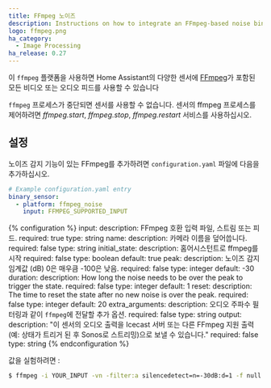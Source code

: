 ```yaml
---
title: FFmpeg 노이즈
description: Instructions on how to integrate an FFmpeg-based noise binary sensor
logo: ffmpeg.png
ha_category:
  - Image Processing
ha_release: 0.27
---
```


이 `ffmpeg` 플랫폼을 사용하면 Home Assistant의 다양한 센서에 [FFmpeg](https://www.ffmpeg.org/)가 포함된 모든 비디오 또는 오디오 피드를 사용할 수 있습니다

<div class='note'>

`ffmpeg` 프로세스가 중단되면 센서를 사용할 수 없습니다. 센서의 ffmpeg 프로세스를 제어하려면 *ffmpeg.start*, *ffmpeg.stop*, *ffmpeg.restart* 서비스를 사용하십시오.

</div>

## 설정

노이즈 감지 기능이 있는 FFmpeg를 추가하려면 `configuration.yaml` 파일에 다음을 추가하십시오.

```yaml
# Example configuration.yaml entry
binary_sensor:
  - platform: ffmpeg_noise
    input: FFMPEG_SUPPORTED_INPUT
```

{% configuration %}
input:
  description: FFmpeg 호환 입력 파일, 스트림 또는 피드.
  required: true
  type: string
name:
  description: 카메라 이름을 덮어씁니다.
  required: false
  type: string
initial_state:
  description: 홈어시스턴트로 ffmpeg를 시작
  required: false
  type: boolean
  default: true
peak:
  description: 노이즈 감지 임계값 (dB) 0은 매우큼 -100은 낮음.
  required: false
  type: integer
  default: -30
duration:
  description: How long the noise needs to be over the peak to trigger the state. 
  required: false
  type: integer
  default: 1
reset:
  description: The time to reset the state after no new noise is over the peak.
  required: false
  type: integer
  default: 20
extra_arguments:
  description: 오디오 주파수 필터링과 같이 `ffmpeg`에 전달할 추가 옵션.
  required: false
  type: string
output:
  description: "이 센서의 오디오 출력을 Icecast 서버 또는 다른 FFmpeg 지원 출력 (예: 상태가 트리거 된 후 Sonos로 스트리밍)으로 보낼 수 있습니다."
  required: false
  type: string
{% endconfiguration %}

값을 실험하려면 :

```bash
$ ffmpeg -i YOUR_INPUT -vn -filter:a silencedetect=n=-30dB:d=1 -f null -
```
